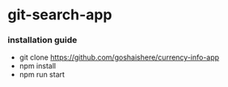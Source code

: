 # git-search-app

### installation guide

 + git clone https://github.com/goshaishere/currency-info-app
 + npm install
 + npm run start

